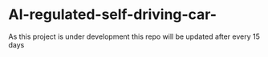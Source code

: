 # AI-regulated-self-driving-car-
As this project is under development this repo will be updated after every 15 days 
